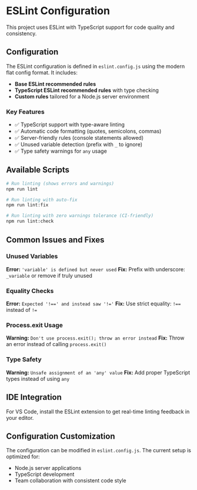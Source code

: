 # ESLint Configuration

This project uses ESLint with TypeScript support for code quality and consistency.

## Configuration

The ESLint configuration is defined in `eslint.config.js` using the modern flat config format. It includes:

- **Base ESLint recommended rules**
- **TypeScript ESLint recommended rules** with type checking
- **Custom rules** tailored for a Node.js server environment

### Key Features

- ✅ TypeScript support with type-aware linting
- ✅ Automatic code formatting (quotes, semicolons, commas)
- ✅ Server-friendly rules (console statements allowed)
- ✅ Unused variable detection (prefix with `_` to ignore)
- ✅ Type safety warnings for `any` usage

## Available Scripts

```bash
# Run linting (shows errors and warnings)
npm run lint

# Run linting with auto-fix
npm run lint:fix

# Run linting with zero warnings tolerance (CI-friendly)
npm run lint:check
```

## Common Issues and Fixes

### Unused Variables

**Error:** `'variable' is defined but never used`
**Fix:** Prefix with underscore: `_variable` or remove if truly unused

### Equality Checks

**Error:** `Expected '!==' and instead saw '!='`
**Fix:** Use strict equality: `!==` instead of `!=`

### Process.exit Usage

**Warning:** `Don't use process.exit(); throw an error instead`
**Fix:** Throw an error instead of calling `process.exit()`

### Type Safety

**Warning:** `Unsafe assignment of an 'any' value`
**Fix:** Add proper TypeScript types instead of using `any`

## IDE Integration

For VS Code, install the ESLint extension to get real-time linting feedback in your editor.

## Configuration Customization

The configuration can be modified in `eslint.config.js`. The current setup is optimized for:

- Node.js server applications
- TypeScript development
- Team collaboration with consistent code style
